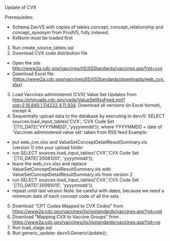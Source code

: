 Update of CVX

Prerequisites:
- Schema DevV5 with copies of tables concept, concept_relationship and concept_synonym from ProdV5, fully indexed.
- RxNorm must be loaded first

1. Run create_source_tables.sql
2. Download CVX code distrbution file
- Open the site http://www2a.cdc.gov/vaccines/IIS/IISStandards/vaccines.asp?rpt=cvx
- Download Excel file (https://www2a.cdc.gov/vaccines/IIS/IISStandards/downloads/web_cvx.xlsx)
3. Load Vaccines administered (CVX) Value Set Updates from https://phinvads.cdc.gov/vads/ValueSetRssFeed.xml?oid=2.16.840.1.114222.4.11.934. Download all versions (in Excel format), except 4.
4. Sequentially upload data to the database by executing in devv5: SELECT sources.load_input_tables('CVX', 'CVX Code Set '||TO_DATE('YYYYMMDD', 'yyyymmdd'));
where YYYYMMDD = date of 'Vaccines administered value set' taken from RSS feed
Example:
- put web_cvx.xlsx and ValueSetConceptDetailResultSummary.xls (version 1) into your upload folder
- run SELECT sources.load_input_tables('CVX','CVX Code Set '||TO_DATE('20081201', 'yyyymmdd'));
- leave the web_cvx.xlsx and replace ValueSetConceptDetailResultSummary.xls with ValueSetConceptDetailResultSummary.xls from version 2
- run SELECT sources.load_input_tables('CVX','CVX Code Set '||TO_DATE('20091015', 'yyyymmdd'));
- repeat untill last version
Note: be careful with dates, because we need a minimum date of each concept code of all the sets
5. Download "CPT Codes Mapped to CVX Codes" from https://www2a.cdc.gov/vaccines/iis/iisstandards/vaccines.asp?rpt=cpt
6. Download "Mapping CVX to Vaccine Groups" from https://www2a.cdc.gov/vaccines/iis/iisstandards/vaccines.asp?rpt=vg
7. Run load_stage.sql
8. Run generic_update: devv5.GenericUpdate();